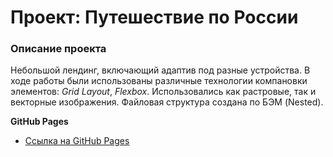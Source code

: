 # Проект: Путешествие по России

### Описание проекта
Небольшой лендинг, включающий адаптив под разные устройства. В ходе работы были использованы различные технологии компановки элементов: *Grid Layout*, *Flexbox*.
Использовались как растровые, так и векторные изображения.
Файловая структура создана по БЭМ (Nested).

**GitHub Pages**

* [Ссылка на GitHub Pages](https://github.com/Brainman17)


